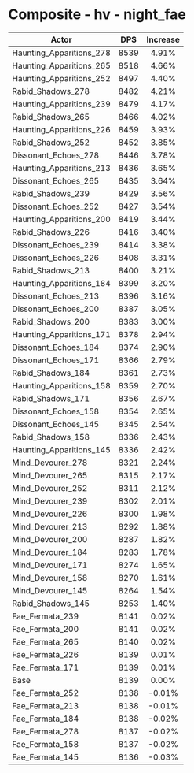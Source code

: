 # Composite - hv - night_fae
| Actor | DPS | Increase |
|---|:---:|:---:|
|Haunting_Apparitions_278|8539|4.91%|
|Haunting_Apparitions_265|8518|4.66%|
|Haunting_Apparitions_252|8497|4.40%|
|Rabid_Shadows_278|8482|4.21%|
|Haunting_Apparitions_239|8479|4.17%|
|Rabid_Shadows_265|8466|4.02%|
|Haunting_Apparitions_226|8459|3.93%|
|Rabid_Shadows_252|8452|3.85%|
|Dissonant_Echoes_278|8446|3.78%|
|Haunting_Apparitions_213|8436|3.65%|
|Dissonant_Echoes_265|8435|3.64%|
|Rabid_Shadows_239|8429|3.56%|
|Dissonant_Echoes_252|8427|3.54%|
|Haunting_Apparitions_200|8419|3.44%|
|Rabid_Shadows_226|8416|3.40%|
|Dissonant_Echoes_239|8414|3.38%|
|Dissonant_Echoes_226|8408|3.31%|
|Rabid_Shadows_213|8400|3.21%|
|Haunting_Apparitions_184|8399|3.20%|
|Dissonant_Echoes_213|8396|3.16%|
|Dissonant_Echoes_200|8387|3.05%|
|Rabid_Shadows_200|8383|3.00%|
|Haunting_Apparitions_171|8378|2.94%|
|Dissonant_Echoes_184|8374|2.90%|
|Dissonant_Echoes_171|8366|2.79%|
|Rabid_Shadows_184|8361|2.73%|
|Haunting_Apparitions_158|8359|2.70%|
|Rabid_Shadows_171|8356|2.67%|
|Dissonant_Echoes_158|8354|2.65%|
|Dissonant_Echoes_145|8345|2.54%|
|Rabid_Shadows_158|8336|2.43%|
|Haunting_Apparitions_145|8336|2.42%|
|Mind_Devourer_278|8321|2.24%|
|Mind_Devourer_265|8315|2.17%|
|Mind_Devourer_252|8311|2.12%|
|Mind_Devourer_239|8302|2.01%|
|Mind_Devourer_226|8300|1.98%|
|Mind_Devourer_213|8292|1.88%|
|Mind_Devourer_200|8287|1.82%|
|Mind_Devourer_184|8283|1.78%|
|Mind_Devourer_171|8274|1.65%|
|Mind_Devourer_158|8270|1.61%|
|Mind_Devourer_145|8264|1.54%|
|Rabid_Shadows_145|8253|1.40%|
|Fae_Fermata_239|8141|0.02%|
|Fae_Fermata_200|8141|0.02%|
|Fae_Fermata_265|8140|0.02%|
|Fae_Fermata_226|8139|0.01%|
|Fae_Fermata_171|8139|0.01%|
|Base|8139|0.00%|
|Fae_Fermata_252|8138|-0.01%|
|Fae_Fermata_213|8138|-0.01%|
|Fae_Fermata_184|8138|-0.02%|
|Fae_Fermata_278|8137|-0.02%|
|Fae_Fermata_158|8137|-0.02%|
|Fae_Fermata_145|8136|-0.03%|
